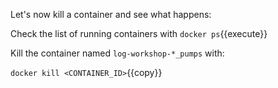 Let's now kill a container and see what happens:

Check the list of running containers with `docker ps`{{execute}}

Kill the container named `log-workshop-*_pumps` with:

`docker kill <CONTAINER_ID>`{{copy}}
